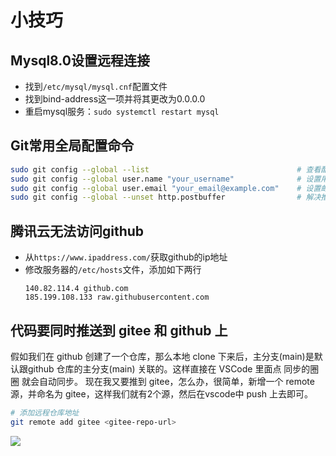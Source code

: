 # 小技巧
## Mysql8.0设置远程连接
  - 找到`/etc/mysql/mysql.cnf`配置文件
  - 找到bind-address这一项并将其更改为0.0.0.0
  - 重启mysql服务：`sudo systemctl restart mysql`

## Git常用全局配置命令 
```bash
sudo git config --global --list                                 # 查看配置信息
sudo git config --global user.name "your_username"              # 设置用户名
sudo git config --global user.email "your_email@example.com"    # 设置邮箱
sudo git config --global --unset http.postbuffer                # 解决推送大文件时的问题

```
## 腾讯云无法访问github
- 从`https://www.ipaddress.com/`获取github的ip地址
- 修改服务器的`/etc/hosts`文件，添加如下两行
    ```
    140.82.114.4 github.com
    185.199.108.133 raw.githubusercontent.com
    ```
## 代码要同时推送到 gitee 和 github 上
假如我们在 github 创建了一个仓库，那么本地 clone 下来后，主分支(main)是默认跟github 仓库的主分支(main) 关联的。这样直接在 VSCode 里面点 同步的圈圈 就会自动同步。
现在我又要推到 gitee，怎么办，很简单，新增一个 remote 源，并命名为 gitee，这样我们就有2个源，然后在vscode中 push 上去即可。
```bash
# 添加远程仓库地址
git remote add gitee <gitee-repo-url>
```
![](https://picgo.dalualex.com/20241227143035.png)


